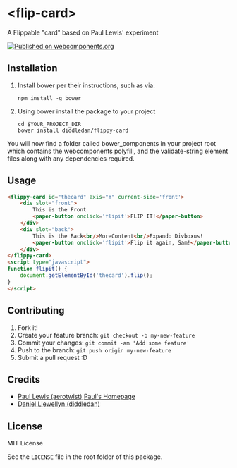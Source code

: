 # \<flip-card\>

A Flippable &#34;card&#34; based on Paul Lewis&#39; experiment

[![Published on webcomponents.org](https://img.shields.io/badge/webcomponents.org-published-blue.svg)](https://www.webcomponents.org/element/owner/my-element)

## Installation
1. Install bower per their instructions, such as via:
    ```
    npm install -g bower
    ```
1. Using bower install the package to your project
    ```
    cd $YOUR_PROJECT_DIR
    bower install diddledan/flippy-card
    ```

You will now find a folder called bower_components in your project root which contains the webcomponents polyfill, and the validate-string element files along with any dependencies required.

## Usage

<!--
```
<custom-element-demo>
  <template>
    <link rel="import" href="flippy-card.html">
    <link rel="import" href="../paper-button/paper-button.html">
    <next-code-block></next-code-block>
  </template>
</custom-element-demo>
```
-->
```html
<flippy-card id="thecard" axis="Y" current-side='front'>
    <div slot="front">
        This is the Front
        <paper-button onclick='flipit'>FLIP IT!</paper-button>
    </div>
    <div slot="back">
        This is the Back<br/>MoreContent<br/>Expando Divboxus!
        <paper-button onclick='flipit'>Flip it again, Sam!</paper-button>
    </div>
</flippy-card>
<script type="javascript">
function flipit() {
    document.getElementById('thecard').flip();
}
</script>
```

## Contributing
1. Fork it!
1. Create your feature branch: `git checkout -b my-new-feature`
1. Commit your changes: `git commit -am 'Add some feature'`
1. Push to the branch: `git push origin my-new-feature`
1. Submit a pull request :D

## Credits
* [Paul Lewis (aerotwist)](https://github.com/paullewis/) [Paul's Homepage](https://aerotwist.com/)
* [Daniel Llewellyn (diddledan)](https://github.com/diddledan/)

## License
MIT License

See the `LICENSE` file in the root folder of this package.